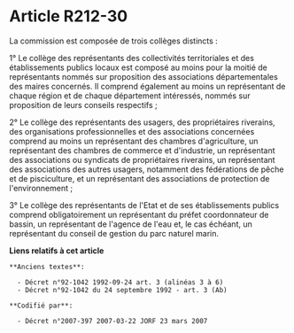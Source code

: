 # Article R212-30

La commission est composée de trois collèges distincts :

1° Le collège des représentants des collectivités territoriales et des établissements publics locaux est composé au moins
pour la moitié de représentants nommés sur proposition des associations départementales des maires concernés. Il comprend
également au moins un représentant de chaque région et de chaque département intéressés, nommés sur proposition de leurs
conseils respectifs ;

2° Le collège des représentants des usagers, des propriétaires riverains, des organisations professionnelles et des
associations concernées comprend au moins un représentant des chambres d'agriculture, un représentant des chambres de
commerce et d'industrie, un représentant des associations ou syndicats de propriétaires riverains, un représentant des
associations des autres usagers, notamment des fédérations de pêche et de pisciculture, et un représentant des associations
de protection de l'environnement ;

3° Le collège des représentants de l'Etat et de ses établissements publics comprend obligatoirement un représentant du préfet
coordonnateur de bassin, un représentant de l'agence de l'eau et, le cas échéant, un représentant du conseil de gestion du
parc naturel marin.

**Liens relatifs à cet article**

	**Anciens textes**:

	  - Décret n°92-1042 1992-09-24 art. 3 (alinéas 3 à 6)
	  - Décret n°92-1042 du 24 septembre 1992 - art. 3 (Ab)

	**Codifié par**:

	  - Décret n°2007-397 2007-03-22 JORF 23 mars 2007
